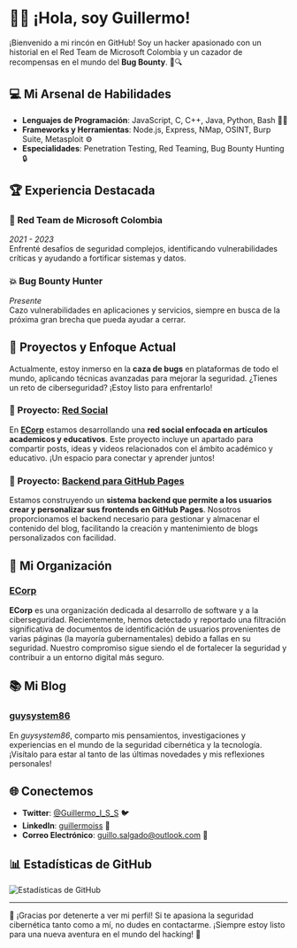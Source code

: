 # 🕵️‍♂️ ¡Hola, soy Guillermo!

¡Bienvenido a mi rincón en GitHub! Soy un hacker apasionado con un historial en el Red Team de Microsoft Colombia y un cazador de recompensas en el mundo del **Bug Bounty**. 🚀🔍

## 💻 Mi Arsenal de Habilidades

- **Lenguajes de Programación**: JavaScript, C, C++, Java, Python, Bash 🧑‍💻
- **Frameworks y Herramientas**: Node.js, Express, NMap, OSINT, Burp Suite, Metasploit ⚙️
- **Especialidades**: Penetration Testing, Red Teaming, Bug Bounty Hunting 🔒

## 🏆 Experiencia Destacada

### **🔐 Red Team de Microsoft Colombia**  
*2021 - 2023*  
Enfrenté desafíos de seguridad complejos, identificando vulnerabilidades críticas y ayudando a fortificar sistemas y datos.

### **💥 Bug Bounty Hunter**  
*Presente*  
Cazo vulnerabilidades en aplicaciones y servicios, siempre en busca de la próxima gran brecha que pueda ayudar a cerrar.

## 🚀 Proyectos y Enfoque Actual

Actualmente, estoy inmerso en la **caza de bugs** en plataformas de todo el mundo, aplicando técnicas avanzadas para mejorar la seguridad. ¿Tienes un reto de ciberseguridad? ¡Estoy listo para enfrentarlo!

### **🔧 Proyecto: [Red Social](https://ecorp.infinityfreeapp.com)**
En [**ECorp**](https://github.com/Guillo659#-mi-organizaci%C3%B3n) estamos desarrollando una **red social enfocada en artículos academicos y educativos**. Este proyecto incluye un apartado para compartir posts, ideas y videos relacionados con el ámbito académico y educativo. ¡Un espacio para conectar y aprender juntos!

### **🔧 Proyecto: [Backend para GitHub Pages](https://github.com/Sena-11#nuestro-proyecto-principal)**
Estamos construyendo un **sistema backend que permite a los usuarios crear y personalizar sus frontends en GitHub Pages**. Nosotros proporcionamos el backend necesario para gestionar y almacenar el contenido del blog, facilitando la creación y mantenimiento de blogs personalizados con facilidad.


## 🏢 Mi Organización

### **[ECorp](https://github.com/ECorp-team)**
**ECorp** es una organización dedicada al desarrollo de software y a la ciberseguridad. Recientemente, hemos detectado y reportado una filtración significativa de documentos de identificación de usuarios provenientes de varias páginas (la mayoría gubernamentales) debido a fallas en su seguridad. Nuestro compromiso sigue siendo el de fortalecer la seguridad y contribuir a un entorno digital más seguro.

## 📚 Mi Blog

### **[guysystem86](https://guysystem86.blogspot.com)**
En *guysystem86*, comparto mis pensamientos, investigaciones y experiencias en el mundo de la seguridad cibernética y la tecnología. ¡Visítalo para estar al tanto de las últimas novedades y mis reflexiones personales!


## 🌐 Conectemos

- **Twitter**: [@Guillermo_I_S_S](https://twitter.com/Guillermo_I_S_S) 🐦
- **LinkedIn**: [guillermoiss](https://www.linkedin.com/in/guillermoiss/) 🔗
- **Correo Electrónico**: [guillo.salgado@outlook.com](mailto:guillo.salgado@outlook.com) 📧

## 📊 Estadísticas de GitHub

![Estadísticas de GitHub](https://github-readme-stats.vercel.app/api?username=Guillo659&show_icons=true&hide_title=true&count_private=true&hide=prs&theme=dark)

---

🎉 ¡Gracias por detenerte a ver mi perfil! Si te apasiona la seguridad cibernética tanto como a mí, no dudes en contactarme. ¡Siempre estoy listo para una nueva aventura en el mundo del hacking! 🤖
